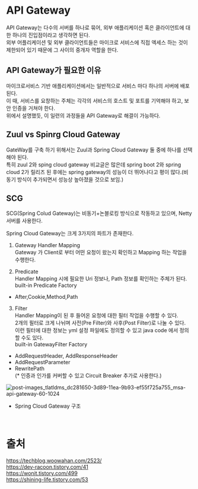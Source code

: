 <h1>API Gateway</h1>
API Gateway는 다수의 서버를 하나로 묶어, 외부 애플리케이션 혹은 클라이언트에 대한 하나의 진입점이라고 생각하면 된다.<br>
외부 어플리케이션 및 외부 클라이언트들은 마이크로 서비스에 직접 엑세스 하는 것이 제한되어 있기 때문에 그 사이의 중개자 역할을 한다.<br>

<h2>API Gateway가 필요한 이유</h2>
마이크로서비스 기반 애플리케이션에서는 일반적으로 서비스 마다 하나의 서버에 배포된다.<br>
이 때, 서비스를 요창하는 주체는 각각의 서비스의 호스트 및 포트를 기억해야 하고, 보안 인증을 거쳐야 한다.<br>
위에서 설명했듯, 이 일련의 과정들을 API Gateway로 해결이 가능하다.<br>

<h2>Zuul vs Spinrg Cloud Gateway</h2>
GateWay를 구축 하기 위해서는 Zuul과 Spring Cloud Gateway 둘 중에 하나를 선택해야 된다.<br>
특히 zuul 2와 sping cloud gateway 비교글은 많은데 spring boot 2와 spring cloud 2가 릴리즈 된 후에는 spring gateway의 성능이 더 뛰어나다고 평이 많다.(비동기 방식이 추가되면서 성능상 높아졌을 것으로 보임.)<br>

<h2> SCG </h2>
SCG(Spring Colud Gateway)는 비동기+논블로킹 방식으로 작동하고 있으며, Netty 서버를 사용한다.

Spring Cloud Gateway는 크게 3가지의 파트가 존재한다.

1. Gateway Handler Mapping<br>
Gateway 가 Client로 부터 어떤 요청이 왔는지 확인하고 Mapping 하는 작업을 수행한다.<br>

2. Predicate<br>
Handler Mapping 시에 필요한 Uri 정보나, Path 정보를 확인하는 주체가 된다.<br>
built-in Predicate Factory<br>
* After,Cookie,Method,Path

3. Filter<br>
Handler Mapping이 된 후 들어온 요청에 대한 필터 작업을 수행할 수 있다.<br>
2개의 필터로 크게 나뉘며 사전(Pre Filter)와 사후(Post Filter)로 나눌 수 있다.<br>
이런 필터에 대한 정보는 yml 설정 파일에도 정의할 수 있고 java code 에서 정의할 수도 있다.<br>
built-in GatewayFilter Factory<br>
* AddRequestHeader, AddResponseHeader<br>
* AddRequestParameter<br>
* RewritePath<br>
(* 인증과 인가를 커버할 수 있고 Circuit Breaker 추가로 사용한다.)

![post-images_tlatldms_dc281650-3d89-11ea-9b93-ef55f725a755_msa-api-gateway-60-1024](https://user-images.githubusercontent.com/24665763/197346289-c36c4270-3b41-4e12-b5de-20c99999e217.jpg)
* Spring Cloud Gateway 구조
<br>


# 출처
https://techblog.woowahan.com/2523/<br>
https://dev-racoon.tistory.com/41<br>
https://wonit.tistory.com/499<br>
https://shining-life.tistory.com/53<br>

